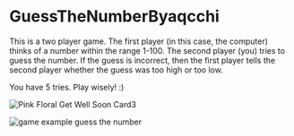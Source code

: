 # GuessTheNumberByaqcchi
This is a two player game. The first player (in this case, the computer) thinks of a number within the range 1-100. The second player (you) tries to guess the number. If the guess is incorrect, then the first player tells the second player whether the guess was too high or too low.

You have 5 tries. Play wisely! :)

![Pink Floral Get Well Soon Card3](https://github.com/aqcchi/GuessANumberByaqcchi/assets/134380865/9b8e7579-e391-4f9f-aa39-a4fb95750c32)

![game example guess the number](https://github.com/aqcchi/GuessANumberByaqcchi/assets/134380865/38543082-a426-4ed6-af2c-745512d822b4)
